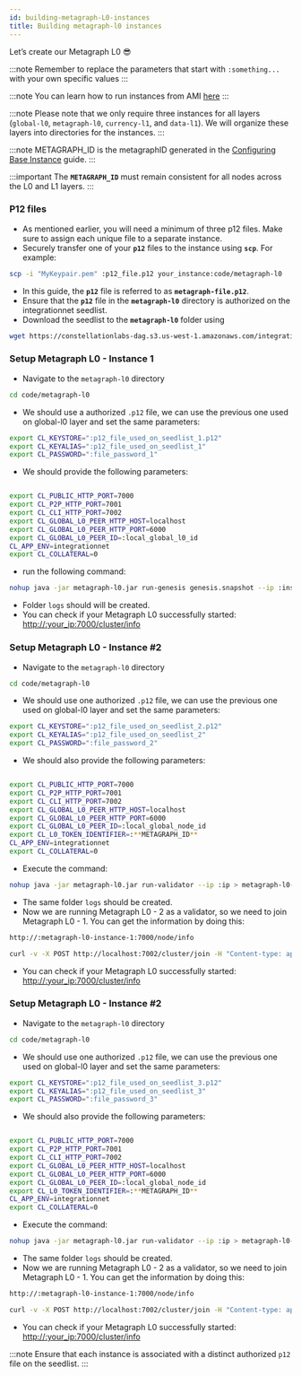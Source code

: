 ```yaml
---
id: building-metagraph-L0-instances
title: Building metagraph-l0 instances
---
```


Let’s create our Metagraph L0 😎

:::note
 Remember to replace the parameters that start with `:something...` with your own specific values 
:::

:::note
 You can learn how to run instances from AMI [here](/sdk/guides/setup-a-metagraph/base-instance/launching-instances-from-ami)
:::

:::note
 Please note that we only require three instances for all layers (`global-l0`, `metagraph-l0`, `currency-l1`, and `data-l1`). We will organize these layers into directories for the instances.
:::

:::note
 METAGRAPH_ID is the metagraphID generated in the [Configuring Base Instance](/sdk/guides/setup-a-metagraph/base-instance/configuring-base-instance) guide. 
:::

:::important
The **`METAGRAPH_ID`** must remain consistent for all nodes across the L0 and L1 layers.
:::

### P12 files
- As mentioned earlier, you will need a minimum of three p12 files. Make sure to assign each unique file to a separate instance.
- Securely transfer one of your **`p12`** files to the instance using **`scp`**. For example:
```bash
scp -i "MyKeypair.pem" :p12_file.p12 your_instance:code/metagraph-l0
```
- In this guide, the **`p12`** file is referred to as **`metagraph-file.p12`**.
- Ensure that the **`p12`** file in the **`metagraph-l0`** directory is authorized on the integrationnet seedlist.
- Download the seedlist to the **`metagraph-l0`** folder using

```bash
wget https://constellationlabs-dag.s3.us-west-1.amazonaws.com/integrationnet-seedlist
```

### Setup Metagraph L0 - Instance 1

- Navigate to the `metagraph-l0` directory

```bash
cd code/metagraph-l0
```

- We should use a authorized `.p12` file, we can use the previous one used on global-l0 layer and set the same parameters:

```bash
export CL_KEYSTORE=":p12_file_used_on_seedlist_1.p12"
export CL_KEYALIAS=":p12_file_used_on_seedlist_1"
export CL_PASSWORD=":file_password_1"
```

- We should provide the following parameters:

```bash

export CL_PUBLIC_HTTP_PORT=7000
export CL_P2P_HTTP_PORT=7001
export CL_CLI_HTTP_PORT=7002
export CL_GLOBAL_L0_PEER_HTTP_HOST=localhost
export CL_GLOBAL_L0_PEER_HTTP_PORT=6000
export CL_GLOBAL_L0_PEER_ID=:local_global_l0_id
CL_APP_ENV=integrationnet
export CL_COLLATERAL=0
```

- run the following command:

```bash
nohup java -jar metagraph-l0.jar run-genesis genesis.snapshot --ip :instance_ip > metagraph-l0-logs.log 2>&1 &
```

- Folder `logs` should will be created.
- You can check if your Metagraph L0 successfully started:
[http://:your_ip:7000/cluster/info](https://www.notion.so/Generating-Base-Instance-39cef6eda5e346939184d18855312044?pvs=21)

### Setup Metagraph L0 - Instance #2

- Navigate to the `metagraph-l0` directory

```bash
cd code/metagraph-l0
```

- We should use one authorized `.p12` file, we can use the previous one used on global-l0 layer and set the same parameters:

```bash
export CL_KEYSTORE=":p12_file_used_on_seedlist_2.p12"
export CL_KEYALIAS=":p12_file_used_on_seedlist_2"
export CL_PASSWORD=":file_password_2"
```

- We should also provide the following parameters:

```bash

export CL_PUBLIC_HTTP_PORT=7000
export CL_P2P_HTTP_PORT=7001
export CL_CLI_HTTP_PORT=7002
export CL_GLOBAL_L0_PEER_HTTP_HOST=localhost
export CL_GLOBAL_L0_PEER_HTTP_PORT=6000
export CL_GLOBAL_L0_PEER_ID=:local_global_node_id
export CL_L0_TOKEN_IDENTIFIER=:**METAGRAPH_ID**
CL_APP_ENV=integrationnet
export CL_COLLATERAL=0
```

- Execute the command:

```bash
nohup java -jar metagraph-l0.jar run-validator --ip :ip > metagraph-l0-logs.log 2>&1 &
```

- The same folder `logs` should be created.
- Now we are running Metagraph L0 - 2 as a validator, so we need to join Metagraph L0 - 1. You can get the information by doing this:

```bash
http://:metagraph-l0-instance-1:7000/node/info
```

```bash
curl -v -X POST http://localhost:7002/cluster/join -H "Content-type: application/json" -d '{ "id":":metagraph_node_1_id", "ip": "metagraph_node_1_ip", "p2pPort": 7001 }'
```

- You can check if your Metagraph L0 successfully started:
[http://:your_ip:7000/cluster/info](http://:your_ip:7000/cluster/info)

### Setup Metagraph L0 - Instance #2

- Navigate to the `metagraph-l0` directory

```bash
cd code/metagraph-l0
```

- We should use one authorized `.p12` file, we can use the previous one used on global-l0 layer and set the same parameters:

```bash
export CL_KEYSTORE=":p12_file_used_on_seedlist_3.p12"
export CL_KEYALIAS=":p12_file_used_on_seedlist_3"
export CL_PASSWORD=":file_password_3"
```

- We should also provide the following parameters:

```bash

export CL_PUBLIC_HTTP_PORT=7000
export CL_P2P_HTTP_PORT=7001
export CL_CLI_HTTP_PORT=7002
export CL_GLOBAL_L0_PEER_HTTP_HOST=localhost
export CL_GLOBAL_L0_PEER_HTTP_PORT=6000
export CL_GLOBAL_L0_PEER_ID=:local_global_node_id
export CL_L0_TOKEN_IDENTIFIER=:**METAGRAPH_ID**
CL_APP_ENV=integrationnet
export CL_COLLATERAL=0
```

- Execute the command:

```bash
nohup java -jar metagraph-l0.jar run-validator --ip :ip > metagraph-l0-logs.log 2>&1 &
```

- The same folder `logs` should be created.
- Now we are running Metagraph L0 - 2 as a validator, so we need to join Metagraph L0 - 1. You can get the information by doing this:

```bash
http://:metagraph-l0-instance-1:7000/node/info
```

```bash
curl -v -X POST http://localhost:7002/cluster/join -H "Content-type: application/json" -d '{ "id":":metagraph_node_1_id", "ip": "metagraph_node_1_ip", "p2pPort": 7001 }'
```

- You can check if your Metagraph L0 successfully started:
[http://:your_ip:7000/cluster/info](http://:your_ip:7000/cluster/info)

:::note
 Ensure that each instance is associated with a distinct authorized `p12` file on the seedlist.
:::